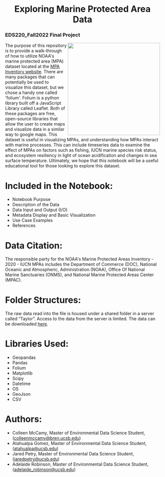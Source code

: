 <h1 align="center"> Exploring Marine Protected Area Data </h1>
<h3> EDS220_Fall2022 Final Project </h3>

<img align="right" src="santa_barbara_coastline.jpg" width="300">


The purpose of this repository is to provide a walk-through of how to utilize NOAA's marine protected area (MPA) dataset located at the [MPA Inventory website](https://marineprotectedareas.noaa.gov/dataanalysis/mpainventory/). There are many packages that can potentially be used to visualize this dataset, but we chose a handy one called 'folium'. Folium is a python library built off a JavaScript Library called Leaflet. Both of these packages are free, open-source libraries that allow the user to create maps and visualize data in a similar way to google maps. This dataset is useful in visualizing MPAs, and understanding how MPAs interact with marine processes. This can include timeseries data to examine the effect of MPAs on factors such as fishing, IUCN marine species risk status, and ecosystem resiliency in light of ocean acidification and changes in sea surface temperature. Ultimately, we hope that this notebook will be a useful educational tool for those looking to explore this dataset. 

# Included in the Notebook:
- Notebook Purpose
- Description of the Data
- Data Input and Output (I/O)
- Metadata Display and Basic Visualization
- Use Case Examples
- References

# Data Citation:
The responsible party for the NOAA's Marine Protected Areas Inventory - 2020 - IUCN MPAs includes the Department of Commerce (DOC), National Oceanic and Atmospheric, Administration (NOAA), Office Of National Marine Sanctuaries (ONMS), and National Marine Protected Areas Center (MPAC).

# Folder Structures:
The raw data read into the file is housed under a shared folder in a server called “Taylor”. Access to the data from the server is limited. The data can be downloaded [here](https://marineprotectedareas.noaa.gov/dataanalysis/mpainventory/).

# Libraries Used:
- Geopandas
- Pandas
- Folium
- Matplotlib
- Scipy
- Datetime
- OS
- GeoJson
- CSV

# Authors:
- Colleen McCamy, Master of Environmental Data Science Student, (colleenmccamy@bren.ucsb.edu)
- Atahualpa Gomez, Master of Environmental Data Science Student, (atahualpa@ucsb.edu)
- Jared Petry, Master of Environmental Data Science Student, (jaredpetry@ucsb.edu)
- Adelaide Robinson, Master of Environmental Data Science Student, (adelaide_robinson@ucsb.edu)
